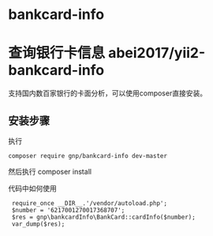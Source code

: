 # bankcard-info
查询银行卡信息
abei2017/yii2-bankcard-info
=============
支持国内数百家银行的卡面分析，可以使用composer直接安装。


安装步骤
------------

执行

```
composer require gnp/bankcard-info dev-master

```

然后执行 composer install

代码中如何使用
```
 require_once __DIR__.'/vendor/autoload.php';
 $number = '6217001270017368707';
 $res = gnp\bankcardInfo\BankCard::cardInfo($number);
 var_dump($res);
```